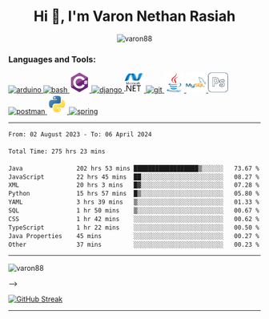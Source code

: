 <h1 align="center">Hi 👋, I'm Varon Nethan Rasiah</h1>
<p align="center"> <img src="https://komarev.com/ghpvc/?username=varon88&label=Profile%20views&color=0e75b6&style=flat" alt="varon88" /> </p>



<!-- <h3 align="left">Connect with me:  </h3> -->
<p align="left">
</p>

<h3 align="left">Languages and Tools:</h3>
<p align="left"> <a href="https://www.arduino.cc/" target="_blank" rel="noreferrer"> <img src="https://cdn.worldvectorlogo.com/logos/arduino-1.svg" alt="arduino" width="40" height="40"/> </a> <a href="https://www.gnu.org/software/bash/" target="_blank" rel="noreferrer"> <img src="https://www.vectorlogo.zone/logos/gnu_bash/gnu_bash-icon.svg" alt="bash" width="40" height="40"/> </a> <a href="https://www.w3schools.com/cs/" target="_blank" rel="noreferrer"> <img src="https://raw.githubusercontent.com/devicons/devicon/master/icons/csharp/csharp-original.svg" alt="csharp" width="40" height="40"/> </a> <a href="https://www.djangoproject.com/" target="_blank" rel="noreferrer"> <img src="https://cdn.worldvectorlogo.com/logos/django.svg" alt="django" width="40" height="40"/> </a> <a href="https://dotnet.microsoft.com/" target="_blank" rel="noreferrer"> <img src="https://raw.githubusercontent.com/devicons/devicon/master/icons/dot-net/dot-net-original-wordmark.svg" alt="dotnet" width="40" height="40"/> </a> <a href="https://git-scm.com/" target="_blank" rel="noreferrer"> <img src="https://www.vectorlogo.zone/logos/git-scm/git-scm-icon.svg" alt="git" width="40" height="40"/> </a> <a href="https://www.java.com" target="_blank" rel="noreferrer"> <img src="https://raw.githubusercontent.com/devicons/devicon/master/icons/java/java-original.svg" alt="java" width="40" height="40"/> </a> <a href="https://www.mysql.com/" target="_blank" rel="noreferrer"> <img src="https://raw.githubusercontent.com/devicons/devicon/master/icons/mysql/mysql-original-wordmark.svg" alt="mysql" width="40" height="40"/> </a> <a href="https://www.photoshop.com/en" target="_blank" rel="noreferrer"> <img src="https://raw.githubusercontent.com/devicons/devicon/master/icons/photoshop/photoshop-line.svg" alt="photoshop" width="40" height="40"/> </a> <a href="https://postman.com" target="_blank" rel="noreferrer"> <img src="https://www.vectorlogo.zone/logos/getpostman/getpostman-icon.svg" alt="postman" width="40" height="40"/> </a> <a href="https://www.python.org" target="_blank" rel="noreferrer"> <img src="https://raw.githubusercontent.com/devicons/devicon/master/icons/python/python-original.svg" alt="python" width="40" height="40"/> </a> <a href="https://spring.io/" target="_blank" rel="noreferrer"> <img src="https://www.vectorlogo.zone/logos/springio/springio-icon.svg" alt="spring" width="40" height="40"/> </a> </p>

---


<!--START_SECTION:waka-->

```txt
From: 02 August 2023 - To: 06 April 2024

Total Time: 275 hrs 23 mins

Java               202 hrs 53 mins ██████████████████▒░░░░░░   73.67 %
JavaScript         22 hrs 45 mins  ██░░░░░░░░░░░░░░░░░░░░░░░   08.27 %
XML                20 hrs 3 mins   █▓░░░░░░░░░░░░░░░░░░░░░░░   07.28 %
Python             15 hrs 57 mins  █▒░░░░░░░░░░░░░░░░░░░░░░░   05.80 %
YAML               3 hrs 39 mins   ▒░░░░░░░░░░░░░░░░░░░░░░░░   01.33 %
SQL                1 hr 50 mins    ▒░░░░░░░░░░░░░░░░░░░░░░░░   00.67 %
CSS                1 hr 42 mins    ░░░░░░░░░░░░░░░░░░░░░░░░░   00.62 %
TypeScript         1 hr 22 mins    ░░░░░░░░░░░░░░░░░░░░░░░░░   00.50 %
Java Properties    45 mins         ░░░░░░░░░░░░░░░░░░░░░░░░░   00.27 %
Other              37 mins         ░░░░░░░░░░░░░░░░░░░░░░░░░   00.23 %
```

<!--END_SECTION:waka-->

---

<div>
<p><img align="center" src="https://github-readme-stats.vercel.app/api/top-langs?username=varon88&show_icons=true&theme=chartreuse-dark&locale=en&layout=compact" alt="varon88" /></p> -->
 <!-- it is what it is, 5 brs dont ask me why, it works 
<p><img align="center" src="https://github-readme-stats.vercel.app/api?username=varon88&show_icons=true&theme=chartreuse-dark&locale=en" alt="varon88" /></p>
</div>



<!-- <p><img align="center" src="https://github-readme-streak-stats.herokuapp.com/?user=varon88&" alt="varon88" /></p> --> 
[![GitHub Streak](https://github-readme-streak-stats.herokuapp.com?user=Varon88&theme=github-dark&date_format=M%20j%5B%2C%20Y%5D)](https://git.io/streak-stats)

---

<!-- <p align="left"> <a href="https://github.com/ryo-ma/github-profile-trophy"><img src="https://github-profile-trophy.vercel.app/?username=varon88" alt="varon88" /></a> </p> --> 

